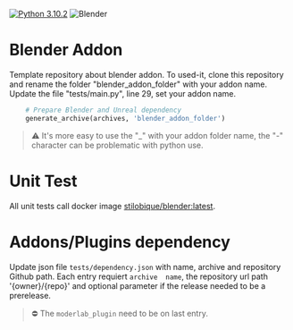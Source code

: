 [![Python 3.10.2](https://img.shields.io/badge/python-3.10.2-sucess.svg)](https://www.python.org/downloads/release/python-3102/)
![Blender](https://img.shields.io/badge/blender-3.1.0-sucess)

# Blender Addon
Template repository about blender addon. To used-it, clone this repository and rename the folder "blender_addon_folder" with your addon name.
Update the file "tests/main.py", line 29, set your addon name.

```python
    # Prepare Blender and Unreal dependency
    generate_archive(archives, 'blender_addon_folder')
```

> ⚠️ It's more easy to use the "_" with your addon folder name, the "-" character can be problematic with python use. 


# Unit Test
All unit tests call docker image [stilobique/blender:latest](https://hub.docker.com/repository/docker/stilobique/blender).

# Addons/Plugins dependency
Update json file `tests/dependency.json` with name, archive and repository Github path. Each entry requiert `archive 
name`, the repository url path '{owner}/{repo}' and optional parameter if the release needed to be a prerelease.

> ⛔ The `moderlab_plugin` need to be on last entry.

